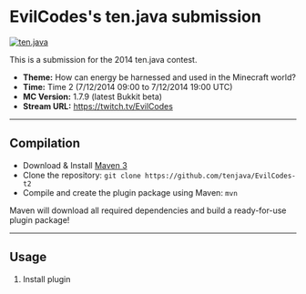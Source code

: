 EvilCodes's ten.java submission
==============================

[![ten.java](https://cdn.mediacru.sh/hu4CJqRD7AiB.svg)](https://tenjava.com/)

This is a submission for the 2014 ten.java contest.

- __Theme:__ How can energy be harnessed and used in the Minecraft world?
- __Time:__ Time 2 (7/12/2014 09:00 to 7/12/2014 19:00 UTC)
- __MC Version:__ 1.7.9 (latest Bukkit beta)
- __Stream URL:__ https://twitch.tv/EvilCodes


---------------------------------------

Compilation
-----------

- Download & Install [Maven 3](http://maven.apache.org/download.html)
- Clone the repository: `git clone https://github.com/tenjava/EvilCodes-t2`
- Compile and create the plugin package using Maven: `mvn`

Maven will download all required dependencies and build a ready-for-use plugin package!

---------------------------------------

Usage
-----

1. Install plugin

<!-- Hi, EvilCodes! This is the default README for every ten.java submission. -->
<!-- We encourage you to edit this README with some information about your submission – keep in mind you'll be scored on documentation! -->
